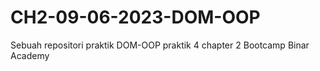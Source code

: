 # CH2-09-06-2023-DOM-OOP
Sebuah repositori praktik DOM-OOP praktik 4 chapter 2 Bootcamp Binar Academy
